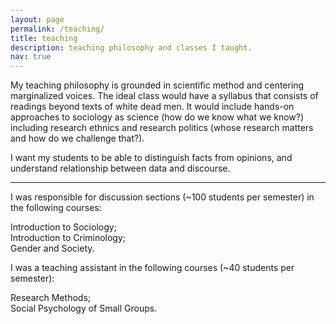 ```yaml
---
layout: page
permalink: /teaching/
title: teaching
description: teaching philosophy and classes I taught. 
nav: true
---
```



My teaching philosophy is grounded in scientific method and centering marginalized voices. The ideal class would have a syllabus that consists of readings beyond texts of white dead men. It would include hands-on approaches to sociology as science (how do we know what we know?) including research ethnics and research politics (whose research matters and how do we challenge that?). 

I want my students to be able to distinguish facts from opinions, and understand relationship between data and discourse. 


***

I was responsible for discussion sections (~100 students per semester) in the following courses: <br />

Introduction to Sociology;<br />
Introduction to Criminology;<br />
Gender and Society. <br />

I was a teaching assistant in the following courses (~40 students per semester):

Research Methods; <br />
Social Psychology of Small Groups. <br />
